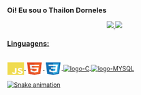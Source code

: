 ### Oi! Eu sou o Thailon Dorneles

<div align="center">
  <a href="https://github.com/Thailon74">
  <img height="150em" src="https://github-readme-stats.vercel.app/api?username=Thailon74&show_icons=true&theme=dark&include_all_commits=true&count_private=true"/>
  <img height="150em" src="https://github-readme-stats.vercel.app/api/top-langs/?username=Thailon74&layout=compact&langs_count=7&theme=dark"/>
</div>
  
  ### Linguagens:
  
<div style="display: inline_block"><br>
  <img align="center" alt="logo-JS"height="30" width="40" src="https://raw.githubusercontent.com/devicons/devicon/master/icons/javascript/javascript-plain.svg">
  <img align="center" alt="logo-HTML" height="30" width="40" src="https://raw.githubusercontent.com/devicons/devicon/master/icons/html5/html5-original.svg">
  <img align="center" alt="logo-CSS" height="30" width="40" src="https://raw.githubusercontent.com/devicons/devicon/master/icons/css3/css3-original.svg">
  <img align="center" alt="logo-C" height="30" width="40" src="https://cdn.jsdelivr.net/gh/devicons/devicon/icons/c/c-original.svg">
  <img align="center" alt="logo-MYSQL" height="30" width="40" src="https://cdn.jsdelivr.net/gh/devicons/devicon/icons/mysql/mysql-original.svg">
</div>
  
  <div> 

  ![Snake animation](https://github.com/Thailon74/Thailon74/blob/output/github-contribution-grid-snake.svg)
 
  </div>
